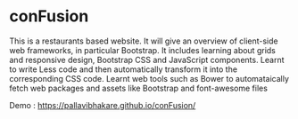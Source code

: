 # conFusion

This is a restaurants based website. 
It will give an overview of client-side web frameworks, in particular Bootstrap. 
It includes learning about grids and responsive design, Bootstrap CSS and JavaScript components. 
Learnt to write Less code and then automatically transform it into the corresponding CSS code.
Learnt web tools such as Bower to automataically fetch web packages and assets like Bootstrap and font-awesome files

Demo : https://pallavibhakare.github.io/conFusion/
